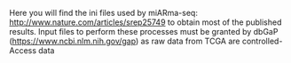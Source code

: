 Here you will find the ini files used by miARma-seq: http://www.nature.com/articles/srep25749 to obtain most of the published results.
Input files to perform these processes must be granted by dbGaP (https://www.ncbi.nlm.nih.gov/gap) as raw data from TCGA are controlled-Access data
